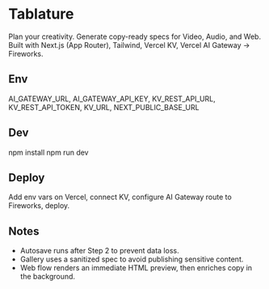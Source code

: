 # Tablature

Plan your creativity. Generate copy-ready specs for Video, Audio, and Web.
Built with Next.js (App Router), Tailwind, Vercel KV, Vercel AI Gateway → Fireworks.

## Env
AI_GATEWAY_URL, AI_GATEWAY_API_KEY, KV_REST_API_URL, KV_REST_API_TOKEN, KV_URL, NEXT_PUBLIC_BASE_URL

## Dev
npm install
npm run dev

## Deploy
Add env vars on Vercel, connect KV, configure AI Gateway route to Fireworks, deploy.

## Notes
- Autosave runs after Step 2 to prevent data loss.
- Gallery uses a sanitized spec to avoid publishing sensitive content.
- Web flow renders an immediate HTML preview, then enriches copy in the background.